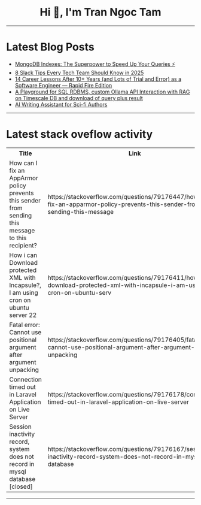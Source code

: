 <h1 align="center">Hi 👋, I'm Tran Ngoc Tam</h1>

---

# Latest Blog Posts 
<!-- BLOG-POST-LIST:START -->
- [MongoDB Indexes: The Superpower to Speed Up Your Queries ⚡](https://dev.to/tuna99/mongodb-indexes-the-superpower-to-speed-up-your-queries-3lea)
- [8 Slack Tips Every Tech Team Should Know in 2025](https://dev.to/adler_hsieh/8-slack-tips-every-tech-team-should-know-in-2025-4odl)
- [14 Career Lessons After 10+ Years &lpar;and Lots of Trial and Error&rpar; as a Software Engineer — Rapid Fire Edition](https://dev.to/canro91/14-career-lessons-after-10-years-and-lots-of-trial-and-error-as-a-software-engineer-rapid-fire-edition-2946)
- [A Playground for SQL RDBMS, custom Ollama API Interaction with RAG on Timescale DB and download of query plus result](https://dev.to/ogbotemi2000/a-playground-for-sql-rdbms-custom-ollama-api-interaction-with-rag-on-timescale-db-and-download-of-query-plus-result-5b24)
- [AI Writing Assistant for Sci-fi Authors](https://dev.to/rachel_cheuk/ai-writing-assistant-for-sci-fi-authors-1d5g)
<!-- BLOG-POST-LIST:END -->

---

# Latest stack oveflow activity
<table>
  <tr><th>Title</th><th>Link</th></tr>
  <!-- STACKOVERFLOW:START --><tr><td>How can I fix an AppArmor policy prevents this sender from sending this message to this recipient?</td><td>https://stackoverflow.com/questions/79176447/how-can-i-fix-an-apparmor-policy-prevents-this-sender-from-sending-this-message</td></tr><tr><td>How i can Download protected XML with Incapsule?, I am using cron on ubuntu server 22</td><td>https://stackoverflow.com/questions/79176411/how-i-can-download-protected-xml-with-incapsule-i-am-using-cron-on-ubuntu-serv</td></tr><tr><td>Fatal error: Cannot use positional argument after argument unpacking</td><td>https://stackoverflow.com/questions/79176405/fatal-error-cannot-use-positional-argument-after-argument-unpacking</td></tr><tr><td>Connection timed out in Laravel Application on Live Server</td><td>https://stackoverflow.com/questions/79176178/connection-timed-out-in-laravel-application-on-live-server</td></tr><tr><td>Session inactivity record, system does not record in mysql database [closed]</td><td>https://stackoverflow.com/questions/79176167/session-inactivity-record-system-does-not-record-in-mysql-database</td></tr><!-- STACKOVERFLOW:END -->
</table>

---


